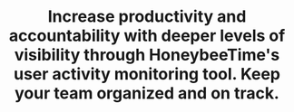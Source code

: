 ---
layout: features_page
title: "Activity Tracking"
permalink: /activity-tracking/
page_header_image: "/assets/images/page_header_2.jpg"


#SEO
description: "User Activity Monitoring Tool  - HoneybeeTime"
title: "Increase productivity and accountability with deeper levels of visibility through HoneybeeTime's user activity monitoring tool. Keep your team organized and on track."

# Slider
slider:
  - image: "/assets/images/activity_tracking/hero.webp"
    h1: "Make Every Second Visible With <br><span>HoneybeeTime</span>"
    description: "HoneybeeTime's user activity monitoring tool tells you exactly how your employees use their time.  Whether your employee is working from home, working from the office, or working from any remote location, you’ll gain insights into your employees’ and freelancers’ workloads. HoneybeeTime made it easy to keep an eye on where your employees spend their time throughout the day by monitoring their activities via customizable screenshots, real-time screen monitoring, and capturing app and website usage. "
    text: "Monitoring employee activity through a remote behavior tracking tool like HoneybeeTime enables you to create more efficient processes, improve workflows, and balance workloads, so your team can do their best work."


# Workflow
workflow:
  heading: "User Activity Monitoring Increases Productivity"
  text: "Getting the most out of your employees’ Time is more important now than ever before. That's why we are providing HoneybeeTime's employee monitoring tool enriched with smart features that allows you to discover exactly what your employees are up to every minute of the day with comprehensive monitoring."
  list:
    - image: "/assets/images/activity_tracking/s1.webp"
      icon: "/assets/images/activity_tracking/i1.webp"
      name: "Capturing Apps and website usage"
      text: "Gain insights about which apps and websites your employees are using as an individual, as a team, or on a company level."
    - image: "/assets/images/activity_tracking/s2.webp"
      icon: "/assets/images/activity_tracking/i2.webp"
      name: "Screenshots"
      text: "Get random screenshots that allow you to see your team’s priorities at intervals of your choice. Based on your preference, this feature can be used to make customized or scheduled screenshots."
    - image: "/assets/images/activity_tracking/s3.webp"
      icon: "/assets/images/activity_tracking/i3.webp"
      name: "Real-time Screen Monitoring"
      text: "With this feature, you can easily have a look at any user’s desktop in real-time. It helps maintain focus and identify malicious or unwanted behavior. "
    

# Hire us:
hire_us:
  heading: "Try HoneybeeTime free for 14 days"
  description: "Ensure Team Productivity with an Unobstructed Visibility"
  button:
    link: "/contact/"
    name: "Try"

# Contact Form
form:
  heading: "Send us a message"
  description: "When unknow printer took a gallery of type and scramblted it to make a type specimen book"
---
